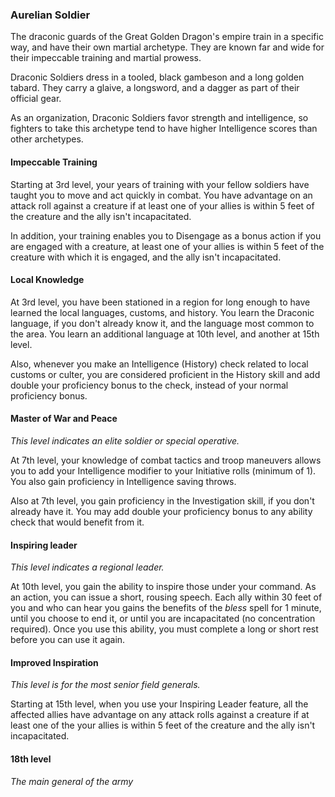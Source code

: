 <style>
  .phb{ background : white;}
  .phb img{ display : none;}
  .phb hr+blockquote{background : white;}
</style>

<!--
Homebrewery links
- Share: http://homebrewery.naturalcrit.com/share/rym_k9JC6z
- Edit: http://homebrewery.naturalcrit.com/edit/rJNuJqJRpM
-->

### Aurelian Soldier

The draconic guards of the Great Golden Dragon's empire train in a specific way, and have their own martial archetype.  They are known far and wide for their impeccable training and martial prowess.

Draconic Soldiers dress in a tooled, black gambeson and a long golden tabard.  They carry a glaive, a longsword, and a dagger as part of their official gear.

As an organization, Draconic Soldiers favor strength and intelligence, so fighters to take this archetype tend to have higher Intelligence scores than other archetypes.

#### Impeccable Training

Starting at 3rd level, your years of training with your fellow soldiers have taught you to move and act quickly in combat.  You have advantage on an attack roll against a creature if at least one of your allies is within 5 feet of the creature and the ally isn't incapacitated.

In addition, your training enables you to Disengage as a bonus action if you are engaged with a creature, at least one of your allies is within 5 feet of the creature with which it is engaged, and the ally isn't incapacitated.

#### Local Knowledge

At 3rd level, you have been stationed in a region for long enough to have learned the local languages, customs, and history.  You learn the Draconic language, if you  don't already know it, and the language most common to the area.  You learn an additional language at 10th level, and another at 15th level.

Also, whenever you make an Intelligence (History) check related to local customs or culter, you are considered proficient in the History skill and add double your proficiency bonus to the check, instead of your normal proficiency bonus.

#### Master of War and Peace

*This level indicates an elite soldier or special operative.*

At 7th level, your knowledge of combat tactics and troop maneuvers allows you to add your Intelligence modifier to your Initiative rolls (minimum of 1).  You also gain proficiency in Intelligence saving throws.

Also at 7th level, you gain proficiency in the Investigation skill, if you don't already have it.  You may add double your proficiency bonus to any ability check that would benefit from it.

#### Inspiring leader

*This level indicates a regional leader.*

At 10th level, you gain the ability to inspire those under your command.  As an action, you can issue a short, rousing speech.  Each ally within 30 feet of you and who can hear you gains the benefits of the *bless* spell for 1 minute, until you choose to end it, or until you are incapacitated (no concentration required).  Once you use this ability, you must complete a long or short rest before you can use it again.

#### Improved Inspiration

*This level is for the most senior field generals.*

Starting at 15th level, when you use your Inspiring Leader feature, all the affected allies have advantage on any attack rolls against a creature if at least one of the your allies is within 5 feet of the creature and the ally isn't incapacitated.

#### 18th level

*The main general of the army*
